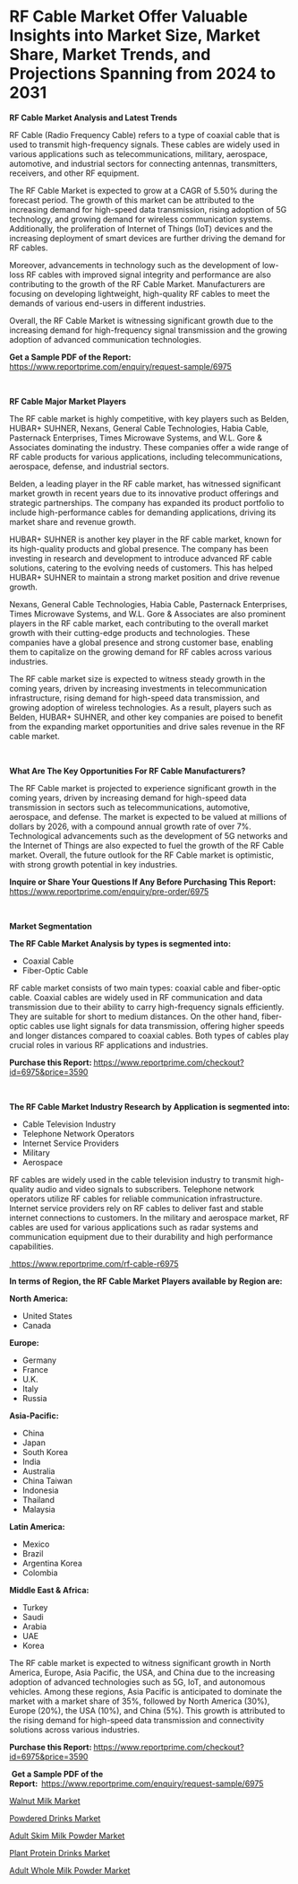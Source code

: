 <p><h1>RF Cable Market Offer Valuable Insights into Market Size, Market Share, Market Trends, and Projections Spanning from 2024 to 2031</h1></p><p><strong>RF Cable Market Analysis and Latest Trends</strong></p>
<p><p>RF Cable (Radio Frequency Cable) refers to a type of coaxial cable that is used to transmit high-frequency signals. These cables are widely used in various applications such as telecommunications, military, aerospace, automotive, and industrial sectors for connecting antennas, transmitters, receivers, and other RF equipment.</p><p>The RF Cable Market is expected to grow at a CAGR of 5.50% during the forecast period. The growth of this market can be attributed to the increasing demand for high-speed data transmission, rising adoption of 5G technology, and growing demand for wireless communication systems. Additionally, the proliferation of Internet of Things (IoT) devices and the increasing deployment of smart devices are further driving the demand for RF cables.</p><p>Moreover, advancements in technology such as the development of low-loss RF cables with improved signal integrity and performance are also contributing to the growth of the RF Cable Market. Manufacturers are focusing on developing lightweight, high-quality RF cables to meet the demands of various end-users in different industries.</p><p>Overall, the RF Cable Market is witnessing significant growth due to the increasing demand for high-frequency signal transmission and the growing adoption of advanced communication technologies.</p></p>
<p><strong>Get a Sample PDF of the Report:&nbsp;</strong> <a href="https://www.reportprime.com/enquiry/request-sample/6975">https://www.reportprime.com/enquiry/request-sample/6975</a></p>
<p>&nbsp;</p>
<p><strong>RF Cable Major Market Players</strong></p>
<p><p>The RF cable market is highly competitive, with key players such as Belden, HUBAR+ SUHNER, Nexans, General Cable Technologies, Habia Cable, Pasternack Enterprises, Times Microwave Systems, and W.L. Gore & Associates dominating the industry. These companies offer a wide range of RF cable products for various applications, including telecommunications, aerospace, defense, and industrial sectors.</p><p>Belden, a leading player in the RF cable market, has witnessed significant market growth in recent years due to its innovative product offerings and strategic partnerships. The company has expanded its product portfolio to include high-performance cables for demanding applications, driving its market share and revenue growth.</p><p>HUBAR+ SUHNER is another key player in the RF cable market, known for its high-quality products and global presence. The company has been investing in research and development to introduce advanced RF cable solutions, catering to the evolving needs of customers. This has helped HUBAR+ SUHNER to maintain a strong market position and drive revenue growth.</p><p>Nexans, General Cable Technologies, Habia Cable, Pasternack Enterprises, Times Microwave Systems, and W.L. Gore & Associates are also prominent players in the RF cable market, each contributing to the overall market growth with their cutting-edge products and technologies. These companies have a global presence and strong customer base, enabling them to capitalize on the growing demand for RF cables across various industries.</p><p>The RF cable market size is expected to witness steady growth in the coming years, driven by increasing investments in telecommunication infrastructure, rising demand for high-speed data transmission, and growing adoption of wireless technologies. As a result, players such as Belden, HUBAR+ SUHNER, and other key companies are poised to benefit from the expanding market opportunities and drive sales revenue in the RF cable market.</p></p>
<p>&nbsp;</p>
<p><strong>What Are The Key Opportunities For RF Cable Manufacturers?</strong></p>
<p><p>The RF Cable market is projected to experience significant growth in the coming years, driven by increasing demand for high-speed data transmission in sectors such as telecommunications, automotive, aerospace, and defense. The market is expected to be valued at millions of dollars by 2026, with a compound annual growth rate of over 7%. Technological advancements such as the development of 5G networks and the Internet of Things are also expected to fuel the growth of the RF Cable market. Overall, the future outlook for the RF Cable market is optimistic, with strong growth potential in key industries.</p></p>
<p><strong>Inquire or Share Your Questions If Any Before Purchasing This Report:</strong> <a href="https://www.reportprime.com/enquiry/pre-order/6975">https://www.reportprime.com/enquiry/pre-order/6975</a></p>
<p>&nbsp;</p>
<p><strong>Market Segmentation</strong></p>
<p><strong>The RF Cable Market Analysis by types is segmented into:</strong></p>
<p><ul><li>Coaxial Cable</li><li>Fiber-Optic Cable</li></ul></p>
<p><p>RF cable market consists of two main types: coaxial cable and fiber-optic cable. Coaxial cables are widely used in RF communication and data transmission due to their ability to carry high-frequency signals efficiently. They are suitable for short to medium distances. On the other hand, fiber-optic cables use light signals for data transmission, offering higher speeds and longer distances compared to coaxial cables. Both types of cables play crucial roles in various RF applications and industries.</p></p>
<p><strong>Purchase this Report:&nbsp;</strong><a href="https://www.reportprime.com/checkout?id=6975&price=3590">https://www.reportprime.com/checkout?id=6975&price=3590</a></p>
<p>&nbsp;</p>
<p><strong>The RF Cable Market Industry Research by Application is segmented into:</strong></p>
<p><ul><li>Cable Television Industry</li><li>Telephone Network Operators</li><li>Internet Service Providers</li><li>Military</li><li>Aerospace</li></ul></p>
<p><p>RF cables are widely used in the cable television industry to transmit high-quality audio and video signals to subscribers. Telephone network operators utilize RF cables for reliable communication infrastructure. Internet service providers rely on RF cables to deliver fast and stable internet connections to customers. In the military and aerospace market, RF cables are used for various applications such as radar systems and communication equipment due to their durability and high performance capabilities.</p></p>
<p><a href="https://www.reportprime.com/rf-cable-r6975">&nbsp;https://www.reportprime.com/rf-cable-r6975</a></p>
<p><strong>In terms of Region, the RF Cable Market Players available by Region are:</strong></p>
<p>
    <p> <strong> North America: </strong>
        <ul>
            <li>United States</li>
            <li>Canada</li>
        </ul>
        </p> 
    <p> <strong> Europe: </strong>
        <ul>
            <li>Germany</li>
            <li>France</li>
            <li>U.K.</li>
            <li>Italy</li>
            <li>Russia</li>
        </ul>
        </p> 
    <p> <strong> Asia-Pacific: </strong>
        <ul>
            <li>China</li>
            <li>Japan</li>
            <li>South Korea</li>
            <li>India</li>
            <li>Australia</li>
            <li>China Taiwan</li>
            <li>Indonesia</li>
            <li>Thailand</li>
            <li>Malaysia</li>
        </ul>
        </p> 
    <p> <strong> Latin America: </strong>
        <ul>
            <li>Mexico</li>
            <li>Brazil</li>
            <li>Argentina Korea</li>
            <li>Colombia</li>
        </ul>
        </p> 
    <p> <strong> Middle East & Africa: </strong>
        <ul>
            <li>Turkey</li>
            <li>Saudi</li>
            <li>Arabia</li>
            <li>UAE</li>
            <li>Korea</li>
        </ul>
    </p>
    </p>
<p><p>The RF cable market is expected to witness significant growth in North America, Europe, Asia Pacific, the USA, and China due to the increasing adoption of advanced technologies such as 5G, IoT, and autonomous vehicles. Among these regions, Asia Pacific is anticipated to dominate the market with a market share of 35%, followed by North America (30%), Europe (20%), the USA (10%), and China (5%). This growth is attributed to the rising demand for high-speed data transmission and connectivity solutions across various industries.</p></p>
<p><strong>Purchase this Report: </strong><a href="https://www.reportprime.com/checkout?id=6975&price=3590">https://www.reportprime.com/checkout?id=6975&price=3590</a></p>
<p>&nbsp;<strong>Get a Sample PDF of the Report:&nbsp;&nbsp;</strong><a href="https://www.reportprime.com/enquiry/request-sample/6975">https://www.reportprime.com/enquiry/request-sample/6975</a></p>
<p><strong></strong></p>
<p><p><a href="https://github.com/dmmanir420/Market-Research-Report-List-2/blob/main/walnut-milk-market.md">Walnut Milk Market</a></p><p><a href="https://github.com/globismark/Market-Research-Report-List-5/blob/main/powdered-drinks-market.md">Powdered Drinks Market</a></p><p><a href="https://github.com/NorbertYates/Market-Research-Report-List-6/blob/main/adult-skim-milk-powder-market.md">Adult Skim Milk Powder Market</a></p><p><a href="https://github.com/susanjprice2023/Market-Research-Report-List-2/blob/main/plant-protein-drinks-market.md">Plant Protein Drinks Market</a></p><p><a href="https://github.com/prosalinda88/Market-Research-Report-List-6/blob/main/adult-whole-milk-powder-market.md">Adult Whole Milk Powder Market</a></p></p>